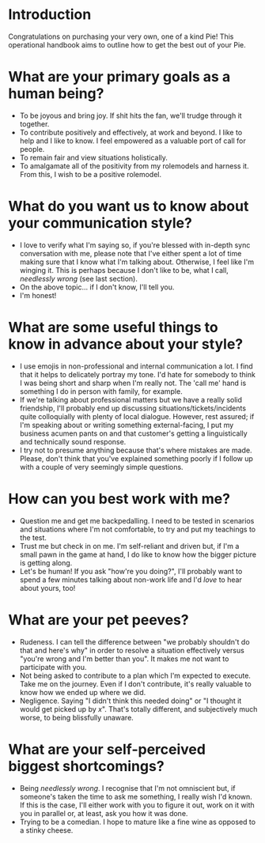 # Introduction
Congratulations on purchasing your very own, one of a kind Pie!
 This operational handbook aims to outline how to get the best out of your Pie.

# What are your primary goals as a human being?
- To be joyous and bring joy. If shit hits the fan, we'll trudge through it together.
- To contribute positively and effectively, at work and beyond. I like to help and I like to know. I feel empowered as a valuable port of call for people.
- To remain fair and view situations holistically.
- To amalgamate all of the positivity from my rolemodels and harness it. From this, I wish to be a positive rolemodel.

# What do you want us to know about your communication style?
- I love to verify what I'm saying so, if you're blessed with in-depth sync conversation with me, please note that I've
 either spent a lot of time making sure that I know what I'm talking about. Otherwise, I feel like I'm winging it. This is perhaps because I don't like to be, what I call, _needlessly wrong_ (see last section).
- On the above topic... if I don't know, I'll tell you.
- I'm honest!

# What are some useful things to know in advance about your style?
- I use emojis in non-professional and internal communication a lot. I find that it helps to delicately portray my tone. I'd hate for somebody to think I was being short and sharp when I'm really not. The 'call me' hand is something I do in person with family, for example.
- If we're talking about professional matters but we have a really solid friendship, I'll probably end up discussing situations/tickets/incidents quite colloquially with plenty of local dialogue. However, rest assured; if I'm speaking about or writing something external-facing, I put my business acumen pants on and that customer's getting a linguistically and technically sound response.
- I try not to presume anything because that's where mistakes are made. Please, don't think that you've explained something poorly if I follow up with a couple of very seemingly simple questions.

# How can you best work with me?
- Question me and get me backpedalling. I need to be tested in scenarios and situations where I'm not comfortable, to try and put my teachings to the test.
- Trust me but check in on me. I'm self-reliant and driven but, if I'm a small pawn in the game at hand, I do like to know how the bigger picture is getting along.
- Let's be human! If you ask "how're you doing?", I'll probably want to spend a few minutes talking about non-work life and I'd *love* to hear about yours, too!

# What are your pet peeves?
- Rudeness. I can tell the difference between "we probably shouldn't do that and here's why" in order to resolve a situation effectively versus "you're wrong and I'm better than you". It makes me not want to participate with you.
- Not being asked to contribute to a plan which I'm expected to execute. Take me on the journey. Even if I don't contribute, it's really valuable to know how we ended up where we did.
- Negligence. Saying "I didn't think this needed doing" or "I thought it would get picked up by _x_". That's totally different, and subjectively much worse, to being blissfully unaware.

# What are your self-perceived biggest shortcomings?
- Being _needlessly wrong_. I recognise that I'm not omniscient but, if someone's taken the time to ask me something, I really wish I'd known. If this is the case, I'll either work with you to figure it out, work on it with you in parallel or, at least, ask you how it was done.
- Trying to be a comedian. I hope to mature like a fine wine as opposed to a stinky cheese.
